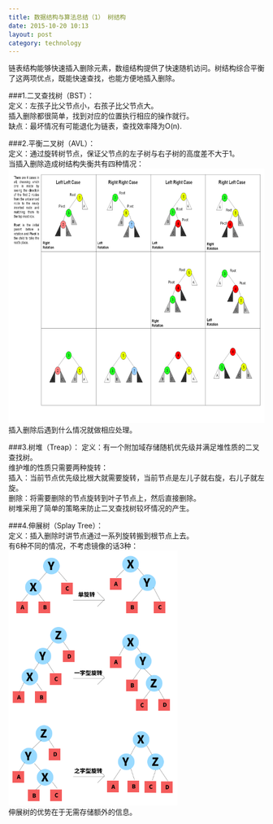 ```yaml
---
title: 数据结构与算法总结（1） 树结构  
date: 2015-10-20 10:13
layout: post
category: technology
---  
```

链表结构能够快速插入删除元素，数组结构提供了快速随机访问。树结构综合平衡了这两项优点，既能快速查找，也能方便地插入删除。 
 
###1.二叉查找树（BST）：  
定义：左孩子比父节点小，右孩子比父节点大。  
插入删除都很简单，找到对应的位置执行相应的操作就行。  
缺点：最坏情况有可能退化为链表，查找效率降为O(n).  

###2.平衡二叉树（AVL）：  
定义：通过旋转树节点，保证父节点的左子树与右子树的高度差不大于1。  
当插入删除造成树结构失衡共有四种情况：  
<img src="https://github.com/limmeng/limmeng.github.io/raw/master/images/posts/Tree_Rebalancing.gif" height="500"/>  
插入删除后遇到什么情况就做相应处理。  

###3.树堆（Treap）：
定义：有一个附加域存储随机优先级并满足堆性质的二叉查找树。  
维护堆的性质只需要两种旋转：  
插入：当前节点优先级比根大就需要旋转，当前节点是左儿子就右旋，右儿子就左旋。  
删除：将需要删除的节点旋转到叶子节点上，然后直接删除。  
树堆采用了简单的策略来防止二叉查找树较坏情况的产生。

###4.伸展树（Splay Tree）：  
定义：插入删除时讲节点通过一系列旋转搬到根节点上去。  
有6种不同的情况，不考虑镜像的话3种：  
<img src="https://github.com/limmeng/limmeng.github.io/raw/master/images/posts/splay.png" height="500"/>   
伸展树的优势在于无需存储额外的信息。

